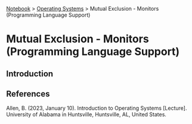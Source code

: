 <a href="../">Notebook</a> > <a href="./">Operating Systems</a> > Mutual Exclusion - Monitors (Programming Language Support)

# Mutual Exclusion - Monitors (Programming Language Support)



## Introduction






## References

Allen, B. (2023, January 10). Introduction to Operating Systems [Lecture]. University of Alabama in Huntsville, Huntsville, AL, United States.
